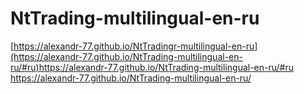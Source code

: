 # NtTrading-multilingual-en-ru
[https://alexandr-77.github.io/NtTradingr-multilingual-en-ru](https://alexandr-77.github.io/NtTrading-multilingual-en-ru/#ru)https://alexandr-77.github.io/NtTrading-multilingual-en-ru/#ru
https://alexandr-77.github.io/NtTrading-multilingual-en-ru/
